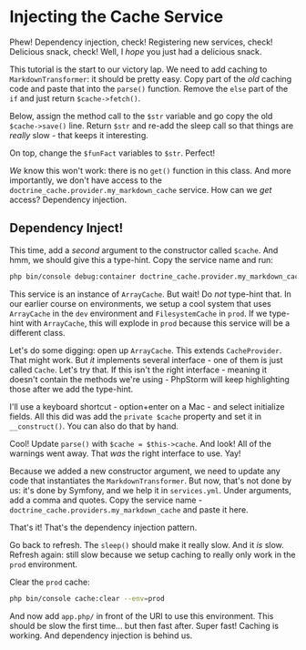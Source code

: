 # Injecting the  Cache Service

Phew! Dependency injection, check! Registering new services, check! Delicious snack,
check! Well, I *hope* you just had a delicious snack.

This tutorial is the start to our victory lap. We need to add caching to `MarkdownTransformer`:
it should be pretty easy. Copy part of the *old* caching code and paste that into
the `parse()` function. Remove the `else` part of the `if` and just return `$cache->fetch()`.

Below, assign the method call to the `$str` variable and go copy the old `$cache->save()`
line. Return `$str` and re-add the sleep call so that things are *really* slow - that
keeps it interesting.

On top, change the `$funFact` variables to `$str`. Perfect!

*We* know this won't work: there is no `get()` function in this class. And more importantly,
we don't have access to the `doctrine_cache.provider.my_markdown_cache` service.
How can we *get* access? Dependency injection.

## Dependency Inject!

This time, add a *second* argument to the constructor called `$cache`. And hmm,
we should give this a type-hint. Copy the service name and run:

```bash
php bin/console debug:container doctrine_cache.provider.my_markdown_cache
```

This service is an instance of `ArrayCache`. But wait! Do *not* type-hint that. In
our earlier course on environments, we setup a cool system that uses `ArrayCache` in
the `dev` environment and `FilesystemCache` in `prod`. If we type-hint with `ArrayCache`,
this will explode in `prod` because this service will be a different class.

Let's do some digging: open up `ArrayCache`. This extends `CacheProvider`. That
might work. But *it* implements several interface - one of them is just called
`Cache`. Let's try that. If this isn't the right interface - meaning it doesn't contain
the methods we're using - PhpStorm will keep highlighting those after we add the
type-hint.

I'll use a keyboard shortcut - option+enter on a Mac - and select initialize fields.
All this did was add the `private $cache` property and set it in `__construct()`.
You can also do that by hand.

Cool! Update `parse()` with `$cache = $this->cache`. And look! All of the warnings
went away. That *was* the right interface to use. Yay!

Because we added a new constructor argument, we need to update any code that instantiates
the `MarkdownTransformer`. But now, that's not done by us: it's done by Symfony,
and we help it in `services.yml`. Under arguments, add a comma and quotes. Copy
the service name - `doctrine_cache.providers.my_markdown_cache` and paste it here.

That's it! That's the dependency injection pattern.

Go back to refresh. The `sleep()` should make it really slow. And it *is* slow.
Refresh again: still slow because we setup caching to really only work in the `prod`
environment.

Clear the `prod` cache:

```bash
php bin/console cache:clear --env=prod
```

And now add `app.php/` in front of the URI to use this environment. This should be
slow the first time... but then fast after. Super fast! Caching is working. And
dependency injection is behind us.
